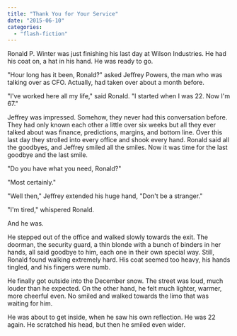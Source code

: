 ```yaml
---
title: "Thank You for Your Service"
date: "2015-06-10"
categories: 
  - "flash-fiction"
---
```


Ronald P. Winter was just finishing his last day at Wilson Industries. He had his coat on, a hat in his hand. He was ready to go.

"Hour long has it been, Ronald?" asked Jeffrey Powers, the man who was talking over as CFO. Actually, had taken over about a month before.

"I've worked here all my life," said Ronald. "I started when I was 22. Now I'm 67."

Jeffrey was impressed. Somehow, they never had this conversation before. They had only known each other a little over six weeks but all they ever talked about was finance, predictions, margins, and bottom line. Over this last day they strolled into every office and shook every hand. Ronald said all the goodbyes, and Jeffrey smiled all the smiles. Now it was time for the last goodbye and the last smile.

"Do you have what you need, Ronald?"

"Most certainly."

"Well then," Jeffrey extended his huge hand, "Don't be a stranger."

"I'm tired," whispered Ronald.

And he was.

He stepped out of the office and walked slowly towards the exit. The doorman, the security guard, a thin blonde with a bunch of binders in her hands, all said goodbye to him, each one in their own special way. Still, Ronald found walking extremely hard. His coat seemed too heavy, his hands tingled, and his fingers were numb.

He finally got outside into the December snow. The street was loud, much louder than he expected. On the other hand, he felt much lighter, warmer, more cheerful even. No smiled and walked towards the limo that was waiting for him.

He was about to get inside, when he saw his own reflection. He was 22 again. He scratched his head, but then he smiled even wider.
